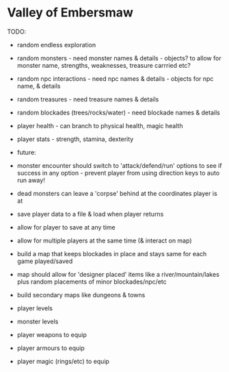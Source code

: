 # Valley of Embersmaw


TODO:
  - random endless exploration
  - random monsters - need monster names & details - objects? to allow for monster name, strengths, weaknesses, treasure carrried etc?
  - random npc interactions - need npc names & details - objects for npc name, & details
  - random treasures - need treasure names & details
  - random blockades (trees/rocks/water) - need blockade names & details
  - player health - can branch to physical health, magic health
  - player stats - strength, stamina, dexterity

  - future: 
  - monster encounter should switch to 'attack/defend/run' options to see if success in any option - prevent player from using direction keys to auto run away!
  - dead monsters can leave a 'corpse' behind at the coordinates player is at
  - save player data to a file & load when player returns
  - allow for player to save at any time
  - allow for multiple players at the same time (& interact on map)
  - build a map that keeps blockades in place and stays same for each game played/saved
  - map should allow for 'designer placed' items like a river/mountain/lakes plus random placements of minor blockades/npc/etc
  - build secondary maps like dungeons & towns
  - player levels
  - monster levels
  - player weapons to equip
  - player armours to equip
  - player magic (rings/etc) to equip